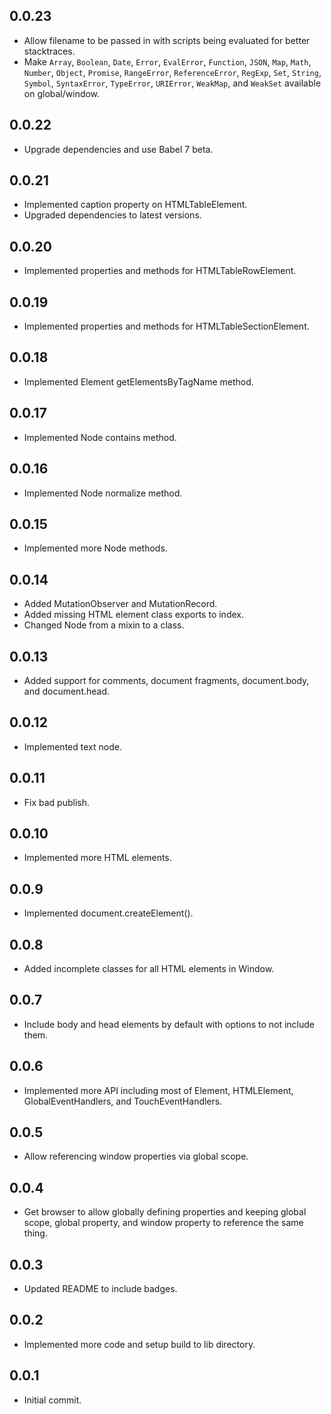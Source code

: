 ## 0.0.23

*   Allow filename to be passed in with scripts being evaluated for better stacktraces.
*   Make `Array`, `Boolean`, `Date`, `Error`, `EvalError`, `Function`, `JSON`, `Map`, `Math`, `Number`, `Object`, `Promise`, `RangeError`, `ReferenceError`, `RegExp`, `Set`, `String`, `Symbol`, `SyntaxError`, `TypeError`, `URIError`, `WeakMap`, and `WeakSet` available on global/window.

## 0.0.22

*   Upgrade dependencies and use Babel 7 beta.

## 0.0.21

*   Implemented caption property on HTMLTableElement.
*   Upgraded dependencies to latest versions.

## 0.0.20

*   Implemented properties and methods for HTMLTableRowElement.

## 0.0.19

*   Implemented properties and methods for HTMLTableSectionElement.

## 0.0.18

*   Implemented Element getElementsByTagName method.

## 0.0.17

*   Implemented Node contains method.

## 0.0.16

*   Implemented Node normalize method.

## 0.0.15

*   Implemented more Node methods.

## 0.0.14

*   Added MutationObserver and MutationRecord.
*   Added missing HTML element class exports to index.
*   Changed Node from a mixin to a class.

## 0.0.13

*   Added support for comments, document fragments, document.body, and document.head.

## 0.0.12

*   Implemented text node.

## 0.0.11

*   Fix bad publish.

## 0.0.10

*   Implemented more HTML elements.

## 0.0.9

*   Implemented document.createElement().

## 0.0.8

*   Added incomplete classes for all HTML elements in Window.

## 0.0.7

*   Include body and head elements by default with options to not include them.

## 0.0.6

*   Implemented more API including most of Element, HTMLElement, GlobalEventHandlers, and TouchEventHandlers.

## 0.0.5

*   Allow referencing window properties via global scope.

## 0.0.4

*   Get browser to allow globally defining properties and keeping global scope, global property, and window property to reference the same thing.

## 0.0.3

*   Updated README to include badges.

## 0.0.2

*   Implemented more code and setup build to lib directory.

## 0.0.1

*   Initial commit.
